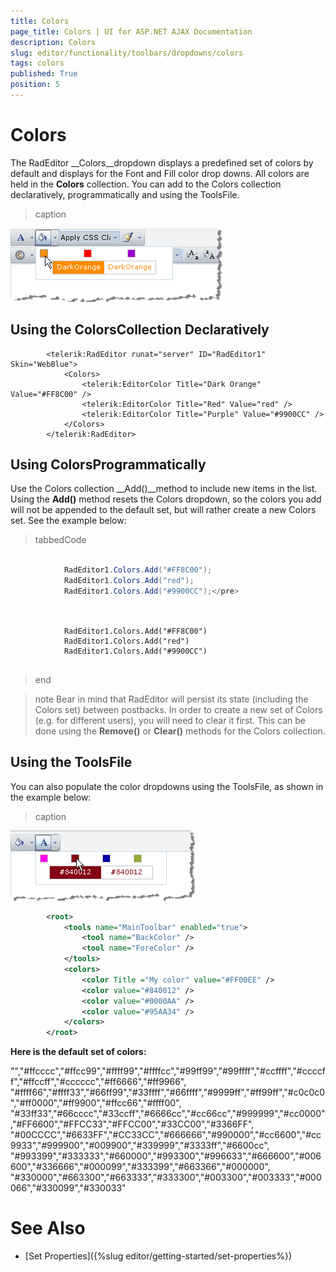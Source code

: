 ```yaml
---
title: Colors
page_title: Colors | UI for ASP.NET AJAX Documentation
description: Colors
slug: editor/functionality/toolbars/dropdowns/colors
tags: colors
published: True
position: 5
---
```


# Colors



The RadEditor __Colors__dropdown displays a predefined set of colors by default and displays for the Font and Fill color drop downs. All colors are held in the __Colors__ collection. You can add to the Colors collection declaratively, programmatically and using the ToolsFile.
>caption 

![](images/editor-dropdowns007.png)

## Using the ColorsCollection Declaratively

````ASPNET
	    <telerik:RadEditor runat="server" ID="RadEditor1" Skin="WebBlue">
	        <Colors>
	            <telerik:EditorColor Title="Dark Orange" Value="#FF8C00" />
	            <telerik:EditorColor Title="Red" Value="red" />
	            <telerik:EditorColor Title="Purple" Value="#9900CC" />
	        </Colors>
	    </telerik:RadEditor>
````



## Using ColorsProgrammatically

Use the Colors collection __Add()__method to include new items in the list. Using the __Add()__ method resets the Colors dropdown, so the colors you add will not be appended to the default set, but will rather create a new Colors set. See the example below:

>tabbedCode

````C#
	
	        RadEditor1.Colors.Add("#FF8C00");
	        RadEditor1.Colors.Add("red");
	        RadEditor1.Colors.Add("#9900CC");</pre>
	          
````



````VB
	
	        RadEditor1.Colors.Add("#FF8C00")
	        RadEditor1.Colors.Add("red")
	        RadEditor1.Colors.Add("#9900CC")
	
````


>end

>note Bear in mind that RadEditor will persist its state (including the Colors set) between postbacks. In order to create a new set of Colors (e.g. for different users), you will need to clear it first. This can be done using the __Remove()__ or __Clear()__ methods for the Colors collection.
>


## Using the ToolsFile

You can also populate the color dropdowns using the ToolsFile, as shown in the example below:
>caption 

![](images/editor-dropdowns008.png)

````XML
	    <root>  
	        <tools name="MainToolbar" enabled="true">    
	            <tool name="BackColor" />    
	            <tool name="ForeColor" />  
	        </tools>  
	        <colors>    
	            <color Title ="My color" value="#FF00EE" />    
	            <color value="#840012" />    
	            <color value="#0000AA" />    
	            <color value="#95AA34" />  
	        </colors>
	    </root>
````



__Here is the default set of colors:__

"","#ffcccc","#ffcc99","#ffff99","#ffffcc","#99ff99","#99ffff","#ccffff","#ccccff","#ffccff","#cccccc","#ff6666","#ff9966", "#ffff66","#ffff33","#66ff99","#33ffff","#66ffff","#9999ff","#ff99ff","#c0c0c0","#ff0000","#ff9900","#ffcc66","#ffff00", "#33ff33","#66cccc","#33ccff","#6666cc","#cc66cc","#999999","#cc0000","#FF6600","#FFCC33","#FFCC00","#33CC00","#3366FF", "#00CCCC","#6633FF","#CC33CC","#666666","#990000","#cc6600","#cc9933","#999900","#009900","#339999","#3333ff","#6600cc", "#993399","#333333","#660000","#993300","#996633","#666600","#006600","#336666","#000099","#333399","#663366","#000000", "#330000","#663300","#663333","#333300","#003300","#003333","#000066","#330099","#330033"

# See Also

 * [Set Properties]({%slug editor/getting-started/set-properties%})
